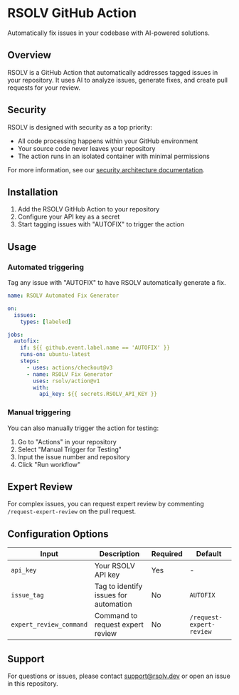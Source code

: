# RSOLV GitHub Action

Automatically fix issues in your codebase with AI-powered solutions.

## Overview

RSOLV is a GitHub Action that automatically addresses tagged issues in your repository. It uses AI to analyze issues, generate fixes, and create pull requests for your review.

## Security

RSOLV is designed with security as a top priority:

- All code processing happens within your GitHub environment
- Your source code never leaves your repository
- The action runs in an isolated container with minimal permissions

For more information, see our [security architecture documentation](../RSOLV-docs/security/architecture.md).

## Installation

1. Add the RSOLV GitHub Action to your repository
2. Configure your API key as a secret
3. Start tagging issues with "AUTOFIX" to trigger the action

## Usage

### Automated triggering

Tag any issue with "AUTOFIX" to have RSOLV automatically generate a fix.

```yaml
name: RSOLV Automated Fix Generator

on:
  issues:
    types: [labeled]

jobs:
  autofix:
    if: ${{ github.event.label.name == 'AUTOFIX' }}
    runs-on: ubuntu-latest
    steps:
      - uses: actions/checkout@v3
      - name: RSOLV Fix Generator
        uses: rsolv/action@v1
        with:
          api_key: ${{ secrets.RSOLV_API_KEY }}
```

### Manual triggering

You can also manually trigger the action for testing:

1. Go to "Actions" in your repository
2. Select "Manual Trigger for Testing"
3. Input the issue number and repository
4. Click "Run workflow"

## Expert Review

For complex issues, you can request expert review by commenting `/request-expert-review` on the pull request.

## Configuration Options

| Input | Description | Required | Default |
|-------|-------------|----------|---------|
| `api_key` | Your RSOLV API key | Yes | - |
| `issue_tag` | Tag to identify issues for automation | No | `AUTOFIX` |
| `expert_review_command` | Command to request expert review | No | `/request-expert-review` |

## Support

For questions or issues, please contact support@rsolv.dev or open an issue in this repository.